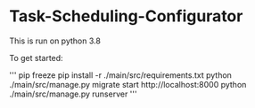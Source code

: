 # Task-Scheduling-Configurator


This is run on python 3.8

To get started:

'''
pip freeze
pip install -r ./main/src/requirements.txt
python ./main/src/manage.py migrate
start http://localhost:8000
python ./main/src/manage.py runserver
'''
